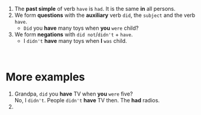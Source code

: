 1. The **past simple** of verb `have` is `had`. It is the same **in** all persons.
2. We form **questions** with the **auxiliary** verb `did`, the `subject` and the verb `have`.
   - `Did` you **have** many toys when **you** `were` child?
3. We form **negations** with `did not`/`didn't` + `have`.
   - I `didn't` **have** many toys when **I** `was` child.

<br>

# More examples
1. Grandpa, `did` you **have** TV when **you** `were` five?<br>No, I `didn't`. People `didn't` **have** TV then. The **had** radios.
2. 
